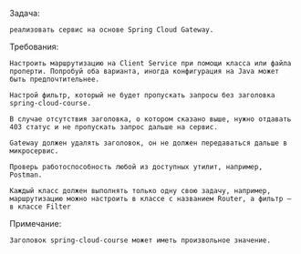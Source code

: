 Задача:

    реализовать сервис на основе Spring Cloud Gateway.


Требования:

    Настроить маршрутизацию на Client Service при помощи класса или файла проперти. Попробуй оба варианта, иногда конфигурация на Java может быть предпочтительнее.

    Настрой фильтр, который не будет пропускать запросы без заголовка spring-cloud-course.

    В случае отсутствия заголовка, о котором сказано выше, нужно отдавать 403 статус и не пропускать запрос дальше на сервис.

    Gateway должен удалять заголовок, он не должен передаваться дальше в микросервис.

    Проверь работоспособность любой из доступных утилит, например, Postman.

    Каждый класс должен выполнять только одну свою задачу, например, маршрутизацию можно настроить в классе с названием Router, а фильтр — в классе Filter

Примечание:

    Заголовок spring-cloud-course может иметь произвольное значение.
